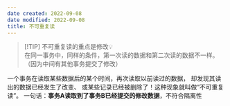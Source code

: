 ```yaml
---
date created: 2022-09-08
date modified: 2022-09-08
title: 不可重复读
---
```


> [!TIP] 不可重复读的重点是修改💡  
>  在同一事务中，同样的条件，第一次读的数据和第二次读的数据不一样。（因为中间有其他事务提交了修改）

一个事务在读取某些数据后的某个时间，再次读取以前读过的数据， 却发现其读出的数据已经发生了改变、 或某些记录已经被删除了！这种现象就叫做“不可重复读”。 一句话：**事务A读取到了事务B已经提交的修改数据**，不符合隔离性
